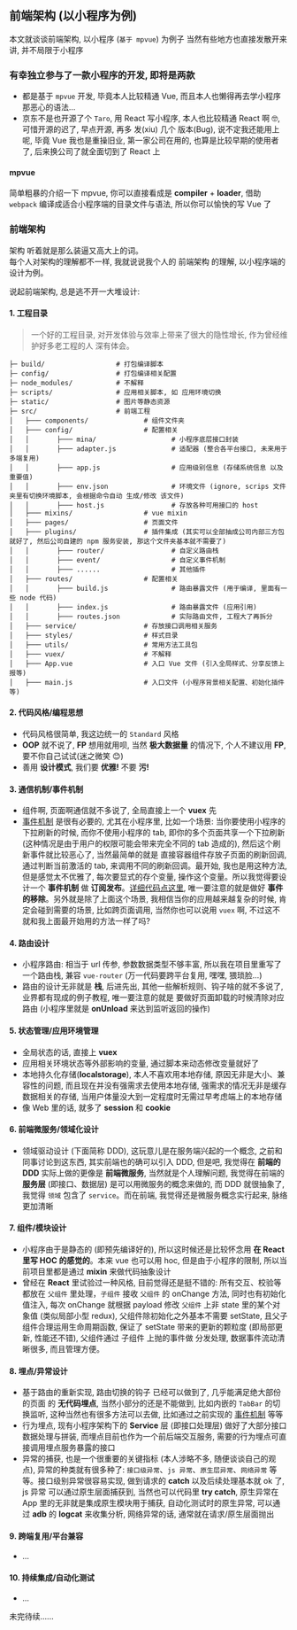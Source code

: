 ## 前端架构 (以小程序为例)

本文就谈谈前端架构, 以小程序 (`基于 mpvue`) 为例子
当然有些地方也直接发散开来讲, 并不局限于小程序

### 有幸独立参与了一款小程序的开发, 即将是两款

- 都是基于 `mpvue` 开发, 毕竟本人比较精通 Vue, 而且本人也懒得再去学小程序那恶心的语法...  
- 京东不是也开源了个 `Taro`, 用 React 写小程序, 本人也比较精通 React 啊 🤓, 可惜开源的迟了, 早点开源, 再多 发(xiu) 几个 版本(Bug), 说不定我还能用上呢, 毕竟 Vue 我也是重操旧业, 第一家公司在用的, 也算是比较早期的使用者了, 后来换公司了就全面切到了 React 上

#### mpvue

简单粗暴的介绍一下 mpvue, 你可以直接看成是 **compiler** + **loader**, 借助 `webpack` 编译成适合小程序端的目录文件与语法, 所以你可以愉快的写 Vue 了


### 前端架构

架构 听着就是那么装逼又高大上的词。  
每个人对架构的理解都不一样, 我就说说我个人的 前端架构 的理解, 以小程序端的设计为例。

说起前端架构, 总是逃不开一大堆设计:

#### 1. 工程目录  

> 一个好的工程目录, 对开发体验与效率上带来了很大的隐性增长, 作为曾经维护好多老工程的人 深有体会。

```dir
├─ build/                  # 打包编译脚本
├─ config/                 # 打包编译相关配置
├─ node_modules/           # 不解释
├─ scripts/                # 应用相关脚本, 如 应用环境切换
├─ static/                 # 图片等静态资源
├─ src/                    # 前端工程
│   ├─── components/              # 组件文件夹
│   ├─── config/                  # 配置相关
│   │       ├─── mina/                   # 小程序底层接口封装
│   │       ├─── adapter.js              # 适配器 (整合各平台接口, 未来用于多端复用)
│   │       ├─── app.js                  # 应用级别信息 (存储系统信息 以及 重要值)
│   │       ├─── env.json                # 环境文件 (ignore, scrips 文件夹里有切换环境脚本, 会根据命令自动 生成/修改 该文件)
│   │       ├─── host.js                 # 存放各种可用接口的 host
│   ├─── mixins/                  # vue mixin
│   ├─── pages/                   # 页面文件
│   ├─── plugins/                 # 插件集成 (其实可以全部抽成公司内部三方包就好了, 然后公司自建的 npm 服务安装, 那这个文件夹基本就不需要了)
│   │       ├─── router/                 # 自定义路由栈
│   │       ├─── event/                  # 自定义事件机制
│   │       ├─── ......                  # 其他插件
│   ├─── routes/                  # 配置相关
│   │       ├─── build.js                # 路由暴露文件 (用于编译, 里面有一些 node 代码)
│   │       ├─── index.js                # 路由暴露文件 (应用引用)
│   │       ├─── routes.json             # 实际路由文件, 工程大了再拆分
│   ├─── service/                 # 存放接口调用相关服务
│   ├─── styles/                  # 样式目录
│   ├─── utils/                   # 常用方法工具包
│   ├─── vuex/                    # 不解释
│   ├─── App.vue                  # 入口 Vue 文件 (引入全局样式、分享反馈上报等)
│   ├─── main.js                  # 入口文件 (小程序背景相关配置、初始化插件等)
```
#### 2. 代码风格/编程思想  
  - 代码风格很简单, 我这边统一的 `Standard` 风格
  - **OOP** 就不说了, **FP** 想用就用呗, 当然 **极大数据量** 的情况下, 个人不建议用 **FP**, 要不你自己试试(迷之微笑 😊)
  - 善用 **设计模式**, 我们要 **优雅!** 不要 **污!**
#### 3. 通信机制/事件机制
  - 组件啊, 页面啊通信就不多说了, 全局直接上一个 **vuex** 先
  - [事件机制](https://github.com/fansenze/daily/blob/master/frontend/%E7%B3%BB%E7%BB%9F%E8%AE%BE%E8%AE%A1/EventEmitter.md) 是很有必要的, 尤其在小程序里, 比如一个场景: 当你要使用小程序的下拉刷新的时候, 而你不使用小程序的 tab, 即你的多个页面共享一个下拉刷新 (这种情况是由于用户的权限可能会带来完全不同的 tab 造成的), 然后这个刷新事件就比较恶心了, 当然最简单的就是 直接容器组件存放子页面的刷新回调, 通过判断当前激活的 tab, 来调用不同的刷新回调。最开始, 我也是用这种方法, 但是感觉太不优雅了, 每次要显式的存个变量, 操作这个变量。所以我觉得要设计一个 **事件机制** 做 **订阅发布**。[详细代码点这里](https://github.com/fansenze/daily/blob/master/frontend/%E7%B3%BB%E7%BB%9F%E8%AE%BE%E8%AE%A1/EventEmitter.md), 唯一要注意的就是做好 **事件的移除**。另外就是除了上面这个场景, 我相信当你的应用越来越复杂的时候, 肯定会碰到需要的场景, 比如跨页面调用, 当然你也可以说用 `vuex` 啊, 不过这不就和我上面最开始用的方法一样了吗?
#### 4. 路由设计
  - 小程序路由: 相当于 url 传参, 参数数据类型不够丰富, 所以我在项目里重写了一个路由栈, 兼容 `vue-router` (万一代码要跨平台复用, 嘿嘿, 猥琐脸...)
  - 路由的设计无非就是 **栈**, 后进先出, 其他一些解析规则、钩子啥的就不多说了, 业界都有现成的例子教程, 唯一要注意的就是 要做好页面卸载的时候清除对应路由 (小程序里就是 **onUnload** 来达到监听返回的操作)
#### 5. 状态管理/应用环境管理
  - 全局状态的话, 直接上 **vuex**
  - 应用相关环境状态等外部影响的变量, 通过脚本来动态修改变量就好了
  - 本地持久化存储(**localstorage**), 本人不喜欢用本地存储, 原因无非是大小、兼容性的问题, 而且现在并没有强需求去使用本地存储, 强需求的情况无非是缓存数据相关的存储, 当用户体量没大到一定程度时无需过早考虑端上的本地存储
  - 像 Web 里的话, 就多了 **session** 和 **cookie**
#### 6. 前端微服务/领域化设计
  - 领域驱动设计 (下面简称 DDD), 这玩意儿是在服务端兴起的一个概念, 之前和同事讨论到这东西, 其实前端也的确可以引入 DDD, 但是吧, 我觉得在 **前端的 DDD** 实际上做的更像是 **前端微服务**, 当然就是个人理解问题, 我觉得在前端的 **服务层** (即接口、数据层) 是可以用微服务的概念来做的, 而 DDD 就很抽象了, 我觉得 `领域` 包含了 `service`。而在前端, 我觉得还是微服务概念实行起来, 脉络更加清晰
#### 7. 组件/模块设计
  - 小程序由于是静态的 (即预先编译好的), 所以这时候还是比较怀念用 **在 React 里写 HOC 的感觉的**。本来 vue 也可以用 hoc, 但是由于小程序的限制, 所以当前项目里都是通过 **mixin** 来做代码抽象设计
  - 曾经在 **React** 里试验过一种风格, 目前觉得还是挺不错的: 所有交互、校验等都放在 `父组件` 里处理，`子组件` 接收 `父组件` 的 onChange 方法, 同时也有初始化值注入, 每次 onChange 就根据 payload 修改 `父组件` 上非 state 里的某个对象值 (类似局部小型 redux), 父组件除初始化之外基本不需要 setState, 且父子组件合理运用生命周期函数, 保证了 setState 带来的更新的颗粒度 (即局部更新, 性能还不错), 父组件通过 子组件 上抛的事件做 分发处理, 数据事件流动清晰很多, 而且管理方便。
#### 8. 埋点/异常设计
  - 基于路由的重新实现, 路由切换的钩子 已经可以做到了, 几乎能满足绝大部份的页面 的 **无代码埋点**, 当然小部分的还是不能做到, 比如内嵌的 `TabBar` 的切换监听, 这种当然也有很多方法可以去做, 比如通过之前实现的 [事件机制](https://github.com/fansenze/daily/blob/master/frontend/%E7%B3%BB%E7%BB%9F%E8%AE%BE%E8%AE%A1/EventEmitter.md) 等等
  - 行为埋点, 现有小程序架构下的 **Service** 层 (即接口处理层) 做好了大部分接口数据处理与拼装, 而埋点目前也作为一个前后端交互服务, 需要的行为埋点可直接调用埋点服务暴露的接口
  - 异常的捕获, 也是一个很重要的关键指标 (本人涉略不多, 随便谈谈自己的观点), 异常的种类就有很多种了: `接口级异常`、`js 异常`、`原生层异常`、`网络异常` 等等。接口级别异常很容易实现, 做到请求的 **catch** 以及后续处理基本就 ok 了, js 异常 可以通过原生层面捕获到, 当然也可以代码里 **try catch**, 原生异常在 App 里的无非就是集成原生模块用于捕获, 自动化测试时的原生异常, 可以通过 **adb** 的 **logcat** 来收集分析, 网络异常的话, 通常就在请求/原生层面抛出
#### 9. 跨端复用/平台兼容
  - ...
#### 10. 持续集成/自动化测试
  - ...

未完待续......

